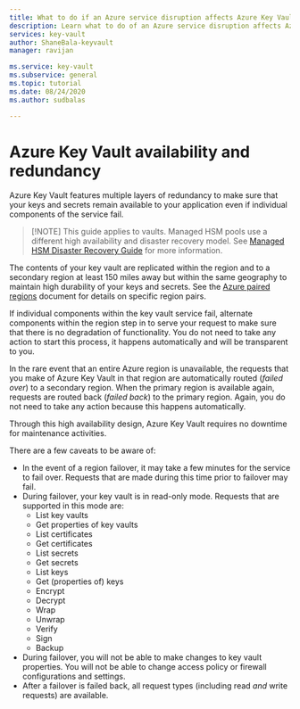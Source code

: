 ```yaml
---
title: What to do if an Azure service disruption affects Azure Key Vault - Azure Key Vault | Microsoft Docs
description: Learn what to do of an Azure service disruption affects Azure Key Vault.
services: key-vault
author: ShaneBala-keyvault
manager: ravijan

ms.service: key-vault
ms.subservice: general
ms.topic: tutorial
ms.date: 08/24/2020
ms.author: sudbalas

---
```

# Azure Key Vault availability and redundancy

Azure Key Vault features multiple layers of redundancy to make sure that your keys and secrets remain available to your application even if individual components of the service fail.

> [!NOTE] This guide applies to vaults. Managed HSM pools use a different high availability and disaster recovery model. See [Managed HSM Disaster Recovery Guide](../managed-hsm/disaster-recovery-guide.md) for more information.

The contents of your key vault are replicated within the region and to a secondary region at least 150 miles away but within the same geography to maintain high durability of your keys and secrets. See the [Azure paired regions](../../best-practices-availability-paired-regions.md) document for details on specific region pairs.


If individual components within the key vault service fail, alternate components within the region step in to serve your request to make sure that there is no degradation of functionality. You do not need to take any action to start this process, it happens automatically and will be transparent to you.

In the rare event that an entire Azure region is unavailable, the requests that you make of Azure Key Vault in that region are automatically routed (*failed over*) to a secondary region. When the primary region is available again, requests are routed back (*failed back*) to the primary region. Again, you do not need to take any action because this happens automatically.

Through this high availability design, Azure Key Vault requires no downtime for maintenance activities.

There are a few caveats to be aware of:

* In the event of a region failover, it may take a few minutes for the service to fail over. Requests that are made during this time prior to failover may fail.
* During failover, your key vault is in read-only mode. Requests that are supported in this mode are:
  * List key vaults
  * Get properties of key vaults
  * List certificates
  * Get certificates
  * List secrets
  * Get secrets
  * List keys
  * Get (properties of) keys
  * Encrypt
  * Decrypt
  * Wrap
  * Unwrap
  * Verify
  * Sign
  * Backup
* During failover, you will not be able to make changes to key vault properties. You will not be able to change access policy or firewall configurations and settings.
* After a failover is failed back, all request types (including read *and* write requests) are available.
